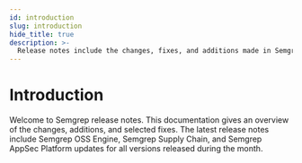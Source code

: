 ```yaml
---
id: introduction
slug: introduction
hide_title: true
description: >-
  Release notes include the changes, fixes, and additions made in Semgrep over a month or in a specific version.
---
```


# Introduction

Welcome to Semgrep release notes. This documentation gives an overview of the changes, additions, and selected fixes. The latest release notes include Semgrep OSS Engine, Semgrep Supply Chain, and Semgrep AppSec Platform updates for all versions released during the month.